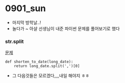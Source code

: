 # 0901_sun

- 마지막 방학날..!
- 놀다가 ~ 아샬 선생님이 내준 파이썬 문제를 풀어보기로 했다

### str.split

[문제](https://www.codewars.com/kata/remove-the-time/train/python)

    def shorten_to_date(long_date):
        return long_date.split(',')[0]

- 그 다음것들은 모르겠다,,,,내일 해야지 ㅎㅎ